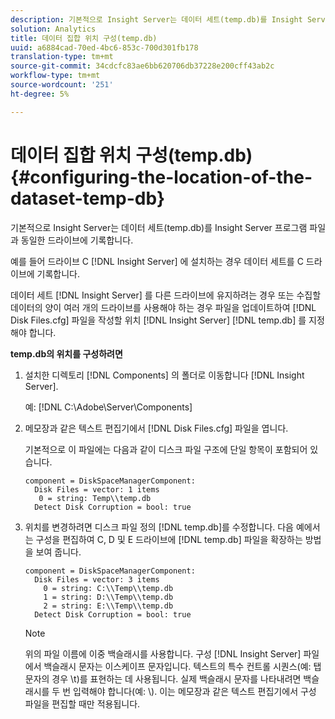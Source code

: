 ```yaml
---
description: 기본적으로 Insight Server는 데이터 세트(temp.db)를 Insight Server 프로그램 파일과 동일한 드라이브에 기록합니다.
solution: Analytics
title: 데이터 집합 위치 구성(temp.db)
uuid: a6884cad-70ed-4bc6-853c-700d301fb178
translation-type: tm+mt
source-git-commit: 34cdcfc83ae6bb620706db37228e200cff43ab2c
workflow-type: tm+mt
source-wordcount: '251'
ht-degree: 5%

---
```



# 데이터 집합 위치 구성(temp.db){#configuring-the-location-of-the-dataset-temp-db}

기본적으로 Insight Server는 데이터 세트(temp.db)를 Insight Server 프로그램 파일과 동일한 드라이브에 기록합니다.

예를 들어 드라이브 C [!DNL Insight Server] 에 설치하는 경우 데이터 세트를 C 드라이브에 기록합니다.

데이터 세트 [!DNL Insight Server] 를 다른 드라이브에 유지하려는 경우 또는 수집할 데이터의 양이 여러 개의 드라이브를 사용해야 하는 경우 파일을 업데이트하여 [!DNL Disk Files.cfg] 파일을 작성할 위치 [!DNL Insight Server] [!DNL temp.db] 를 지정해야 합니다.

**temp.db의 위치를 구성하려면**

1. 설치한 디렉토리 [!DNL Components] 의 폴더로 이동합니다 [!DNL Insight Server].

   예: [!DNL C:\Adobe\Server\Components]

1. 메모장과 같은 텍스트 편집기에서 [!DNL Disk Files.cfg] 파일을 엽니다.

   기본적으로 이 파일에는 다음과 같이 디스크 파일 구조에 단일 항목이 포함되어 있습니다.

   ```
   component = DiskSpaceManagerComponent:
     Disk Files = vector: 1 items
      0 = string: Temp\\temp.db
     Detect Disk Corruption = bool: true
   ```

1. 위치를 변경하려면 디스크 파일 정의 [!DNL temp.db]를 수정합니다. 다음 예에서는 구성을 편집하여 C, D 및 E 드라이브에 [!DNL temp.db] 파일을 확장하는 방법을 보여 줍니다.

   ```
   component = DiskSpaceManagerComponent:
     Disk Files = vector: 3 items
       0 = string: C:\\Temp\\temp.db
       1 = string: D:\\Temp\\temp.db
       2 = string: E:\\Temp\\temp.db
     Detect Disk Corruption = bool: true
   ```

   >[!NOTE]
   >
   >위의 파일 이름에 이중 백슬래시를 사용합니다. 구성 [!DNL Insight Server] 파일에서 백슬래시 문자는 이스케이프 문자입니다. 텍스트의 특수 컨트롤 시퀀스(예: 탭 문자의 경우 \t)를 표현하는 데 사용됩니다. 실제 백슬래시 문자를 나타내려면 백슬래시를 두 번 입력해야 합니다(예: \\). 이는 메모장과 같은 텍스트 편집기에서 구성 파일을 편집할 때만 적용됩니다.

